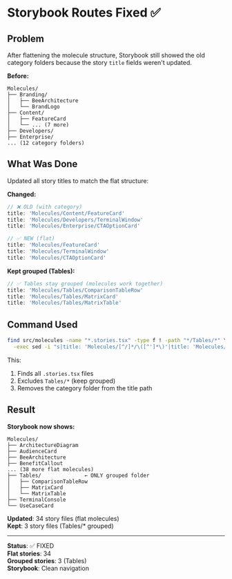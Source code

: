 # Storybook Routes Fixed ✅

## Problem

After flattening the molecule structure, Storybook still showed the old category folders because the story `title` fields weren't updated.

**Before:**
```
Molecules/
├── Branding/
│   ├── BeeArchitecture
│   └── BrandLogo
├── Content/
│   ├── FeatureCard
│   └── ... (7 more)
├── Developers/
├── Enterprise/
... (12 category folders)
```

## What Was Done

Updated all story titles to match the flat structure:

**Changed:**
```typescript
// ❌ OLD (with category)
title: 'Molecules/Content/FeatureCard'
title: 'Molecules/Developers/TerminalWindow'
title: 'Molecules/Enterprise/CTAOptionCard'

// ✅ NEW (flat)
title: 'Molecules/FeatureCard'
title: 'Molecules/TerminalWindow'
title: 'Molecules/CTAOptionCard'
```

**Kept grouped (Tables):**
```typescript
// ✅ Tables stay grouped (molecules work together)
title: 'Molecules/Tables/ComparisonTableRow'
title: 'Molecules/Tables/MatrixCard'
title: 'Molecules/Tables/MatrixTable'
```

## Command Used

```bash
find src/molecules -name "*.stories.tsx" -type f ! -path "*/Tables/*" \
  -exec sed -i "s|title: 'Molecules/[^/]*/\([^']*\)'|title: 'Molecules/\1'|g" {} \;
```

This:
1. Finds all `.stories.tsx` files
2. Excludes `Tables/*` (keep grouped)
3. Removes the category folder from the title path

## Result

**Storybook now shows:**
```
Molecules/
├── ArchitectureDiagram
├── AudienceCard
├── BeeArchitecture
├── BenefitCallout
... (38 more flat molecules)
├── Tables/              ← ONLY grouped folder
│   ├── ComparisonTableRow
│   ├── MatrixCard
│   └── MatrixTable
├── TerminalConsole
└── UseCaseCard
```

**Updated**: 34 story files (flat molecules)  
**Kept**: 3 story files (Tables/* grouped)

---

**Status**: ✅ FIXED  
**Flat stories**: 34  
**Grouped stories**: 3 (Tables)  
**Storybook**: Clean navigation
